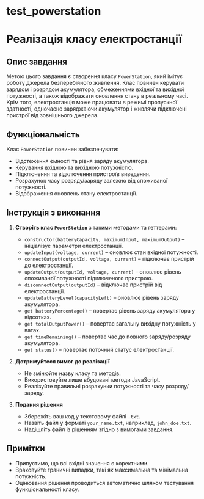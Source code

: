 # test_powerstation

# Реалізація класу електростанції

## Опис завдання

Метою цього завдання є створення класу `PowerStation`, який імітує роботу джерела безперебійного живлення. Клас повинен керувати зарядом і розрядом акумулятора, обмеженнями вхідної та вихідної потужності, а також відображати оновлення стану в реальному часі. Крім того, електростанція може працювати в режимі пропускної здатності, одночасно заряджаючи акумулятор і живлячи підключені пристрої від зовнішнього джерела.

## Функціональність

Клас `PowerStation` повинен забезпечувати:

- Відстеження ємності та рівня заряду акумулятора.
- Керування вхідною та вихідною потужністю.
- Підключення та відключення пристроїв виведення.
- Розрахунок часу розряду/заряду залежно від споживаної потужності.
- Відображення оновлень стану електростанції.

## Інструкція з виконання

1. **Створіть клас `PowerStation`** з такими методами та геттерами:

   - `constructor(batteryCapacity, maximumInput, maximumOutput)` – ініціалізує параметри електростанції.
   - `updateInput(voltage, current)` – оновлює стан вхідної потужності.
   - `connectOutput(outputId, voltage, current)` – підключає пристрій до електростанції.
   - `updateOutput(outputId, voltage, current)` – оновлює рівень споживаної потужності підключеного пристрою.
   - `disconnectOutput(outputId)` – відключає пристрій від електростанції.
   - `updateBatteryLevel(capacityLeft)` – оновлює рівень заряду акумулятора.
   - `get batteryPercentage()` – повертає рівень заряду акумулятора у відсотках.
   - `get totalOutputPower()` – повертає загальну вихідну потужність у ватах.
   - `get timeRemaining()` – повертає час до повного заряду/розряду акумулятора.
   - `get status()` – повертає поточний статус електростанції.

2. **Дотримуйтеся вимог до реалізації**

   - Не змінюйте назву класу та методів.
   - Використовуйте лише вбудовані методи JavaScript.
   - Реалізуйте правильні розрахунки потужності та часу розряду/заряду.

3. **Подання рішення**
   - Збережіть ваш код у текстовому файлі `.txt`.
   - Назвіть файл у форматі `your_name.txt`, наприклад, `john_doe.txt`.
   - Надішліть файл із рішенням згідно з вимогами завдання.

## Примітки

- Припустимо, що всі вхідні значення є коректними.
- Враховуйте граничні випадки, такі як максимальна та мінімальна потужність.
- Оцінювання рішення проводиться автоматично шляхом тестування функціональності класу.
